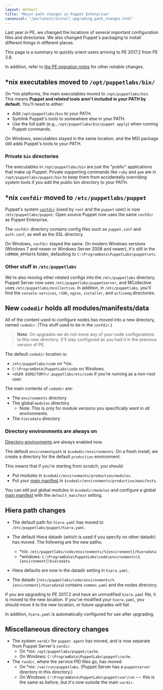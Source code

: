 ```yaml
---
layout: default
title: "Major path changes in Puppet Enterprise"
canonical: "/pe/latest/install_upgrading_path_changes.html"
---
```


[confdir]: {{puppet}}/dirs_confdir.html
[directory environments]: {{puppet}}/environments.html
[main manifest]: {{puppet}}/dirs_manifest.html

Last year in PE, we changed the locations of several important configuration files and directories. We also changed Puppet's packaging to install different things in different places.

This page is a summary to quickly orient users arriving to PE 2017.2 from PE 3.8.

In addition, refer to [the PE migration notes](./migrate_notes.html) for other notable changes.

## *nix executables moved to `/opt/puppetlabs/bin/`

On \*nix platforms, the main executables moved to `/opt/puppetlabs/bin`. This means **Puppet and related tools aren't included in your PATH by default.** You'll need to either:

* Add `/opt/puppetlabs/bin` to your PATH.
* Symlink Puppet's tools to somewhere else in your PATH.
* Use the full path (e.g., `/opt/puppetlabs/bin/puppet apply`) when running Puppet commands.

On Windows, executables stayed in the same location, and the MSI package still adds Puppet's tools to your PATH.

### Private `bin` directories

The executables in `/opt/puppetlabs/bin` are just the "public" applications that make up Puppet. Private supporting commands like `ruby` and `gem` are in `/opt/puppetlabs/puppet/bin` to keep them from accidentally overriding system tools if you add the public bin directory to your PATH.

## \*nix `confdir` moved to `/etc/puppetlabs/puppet`

Puppet's system [`confdir`][confdir] (used by `root` and the `puppet` user) is now `/etc/puppetlabs/puppet`. Open source Puppet now uses the same `confdir` as Puppet Enterprise.

The `confdir` directory contains config files such as `puppet.conf` and `auth.conf`, as well as the SSL directory.

On Windows, `confdir` stayed the same. On modern Windows versions (Windows 7 and newer or Windows Server 2008 and newer), it's still in the `COMMON_APPDATA` folder, defaulting to `C:\ProgramData\PuppetLabs\puppet\etc`.

### Other stuff in `/etc/puppetlabs`

We're also moving other related configs into the `/etc/puppetlabs` directory. Puppet Server now uses `/etc/puppetlabs/puppetserver`, and MCollective uses `/etc/puppetlabs/mcollective`. In addition, in `/etc/puppetlabs`, you'll find the `console-services`, `r10k`, `nginx`, `installer`, and `activemq` directories.

## New `codedir` holds all modules/manifests/data

All of the content used to configure nodes has moved into a new directory, named `codedir`. (This stuff used to be in the `confdir`.)

>**Note**: On upgrades we do not move any of your code configurations to this new directory. It'll stay configured as you had it in the previous version of PE.

The default `codedir` location is:

* `/etc/puppetlabs/code` on \*nix.
* `C:\ProgramData\PuppetLabs\code` on Windows.
* `<USER DIRECTORY>/.puppetlabs/etc/code` if you're running as a non-root user.

The main contents of `codedir` are:

* The `environments` directory
* The global `modules` directory
    * Note: This is only for module versions you specifically want in _all_ environments.
* The `hieradata` directory

### Directory environments are always on

[Directory environments][] are always enabled now.

The default `environmentpath` is `$codedir/environments`. On a fresh install, we create a directory for the default `production` environment.

This means that if you're starting from scratch, you should:

* Put modules in `$codedir/environments/production/modules`.
* Put your [main manifest][] in `$codedir/environments/production/manifests`.

You can still put global modules in `$codedir/modules` and configure a global [main manifest][] with the `default_manifest` setting.

## Hiera path changes

- The default path for `hiera.yaml` has moved to `/etc/puppetlabs/puppet/hiera.yaml`.
- The default Hiera datadir (which is used if you specify no other datadir) has moved. The following are the new paths:

   - *nix: `/etc/puppetlabs/code/environments/%{environment}/hieradata`
   - *windows: `C:\ProgramData\PuppetLabs\code\environments\%{environment}\hieradata`

- Hiera defaults are now in the datadir setting in `hiera.yaml`.
- The datadir (`/etc/puppetlabs/code/environments/%{environment}/hieradata`) contains `common.yaml` and the nodes directory.

If you are upgrading to PE 2017.2 and have an unmodified `hiera.yaml` file, it is moved to the new location. If you've modified your `hiera.yaml`, you should move it to the new location, or future upgrades will fail.

In addition, `hiera.yaml` is automatically configured for use after upgrading.

## Miscellaneous directory changes

* The system `vardir` for `puppet agent` has moved, and is now separate from Puppet Server's `vardir`.
    * On \*nix: `/opt/puppetlabs/puppet/cache`.
    * On Windows: `C:\ProgramData\PuppetLabs\puppet\cache`.
* The `rundir`, where the service PID files go, has moved:
    * On \*nix: `/var/run/puppetlabs`. (Puppet Server has a `puppetserver` directory in this directory.)
    * On Windows: `C:\ProgramData\PuppetLabs\puppet\var\run` --- this is the same as before, but it's now outside the main `vardir`.
